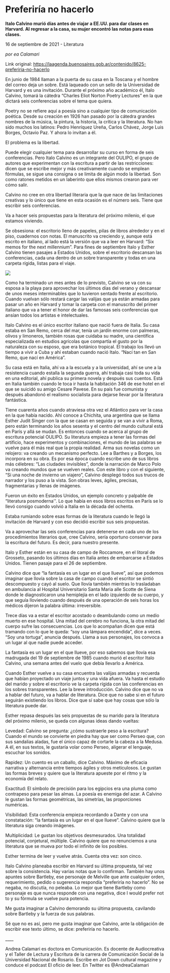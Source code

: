 # Preferiría no hacerlo

**Italo Calvino murió días antes de viajar a EE.UU. para dar clases en Harvard. Al regresar a la casa, su mujer encontró las notas para esas clases.**

16 de septiembre de 2021 - Literatura

_por ea Calamari_

Link original: https://laagenda.buenosaires.gob.ar/contenido/8625-preferiria-no-hacerlo



En junio de 1984 llaman a la puerta de su casa en la Toscana y el hombre del correo deja un sobre. Está laqueado con un sello de la Universidad de Harvard y es una invitación. Durante el próximo año académico él, Italo Calvino, tomará la cátedra “Charles Eliot Norton Poetry Lectures” en la que dictará seis conferencias sobre el tema que quiera.




Poetry no se refiere aquí a poesía sino a cualquier tipo de comunicación poética. Desde su creación en 1926 han pasado por la cátedra grandes nombres de la música, la pintura, la historia, la crítica y la literatura. No han sido muchos los latinos: Pedro Henríquez Ureña, Carlos Chávez, Jorge Luis Borges, Octavio Paz. Y ahora lo invitan a él.




El problema es la libertad.




Puede elegir cualquier tema para desarrollar su curso en forma de seis conferencias. Pero Italo Calvino es un integrante del OULIPO, el grupo de autores que experimentan con la escritura a partir de las restricciones: dicen que se escribe mejor y más creativamente cuando se emplean fórmulas, se sigue una consigna o se limita de algún modo la libertad. Son como ratones metidos en un laberinto que ellos mismos crearon para ver cómo salir.




Calvino no cree en otra libertad literaria que la que nace de las limitaciones creativas y lo único que tiene en esta ocasión es el número seis. Tiene que escribir seis conferencias.




Va a hacer seis propuestas para la literatura del próximo milenio, el que estamos viviendo.




Se obsesiona: el escritorio lleno de papeles, pilas de libros alrededor y en el piso, cuadernos con notas. El manuscrito va creciendo y, aunque está escrito en italiano, al lado está la versión que va a leer en Harvard: “Six memos for the next millennium”. Para fines de septiembre Italo y Esther Calvino tienen pasajes a Estados Unidos, sobre el escritorio descansan las conferencias, cada una dentro de un sobre transparente y todas en una carpeta rígida, listas para el viaje.




![](https://cdn.feater.me/files/images/107588/2ee6fd7e-f960-4e5b-bb3e-92eda8eb7056.png)




Como ha terminado un mes antes de lo previsto, Calvino se va con su esposa a la playa para aprovechar los últimos días del verano y descansar de unos meses interminables que lo tuvieron sentado frente al escritorio. Cuando vuelvan sólo restará cargar las valijas que ya están armadas para pasar un año en Harvard y tomar la carpeta con el manuscrito del primer italiano que va a tener el honor de dar las famosas seis conferencias que ansían todos los artistas e intelectuales.




Italo Calvino es el único escritor italiano que nació fuera de Italia. Su casa estaba en San Remo, cerca del mar, tenía un jardín enorme con palmeras, olivos y limoneros, también rosas que cuidaba su madre, una científica especializada en estudios agrícolas que compartía el gusto por la naturaleza con su esposo, que era botánico tropical. El trabajo los llevó un tiempo a vivir a Cuba y ahí estaban cuando nació Italo. “Nací tan en San Remo, que nací en América”.




Su casa está en Italia, ahí va a la escuela y a la universidad, ahí se une a la resistencia cuando estalla la segunda guerra, ahí trabaja casi toda su vida en una editorial, ahí publica su primera novela y después sus cuentos. Está en Italia también cuando le toca ir hasta la habitación 346 de ese hotel en el que se suicidó su amigo Cesare Pavese. En su país fue comunista y después abandonó el realismo socialista para dejarse llevar por la literatura fantástica.




Tiene cuarenta años cuando atraviesa otra vez el Atlántico para ver la casa en la que había nacido. Ahí conoce a Chichita, una argentina que se llama Esther Judit Singer con la que se casan en seguida y se van a vivir a Roma, pero están terminando los años sesenta y el centro del mundo cultural está en París y allá se mudan. Es entonces cuando se acerca al grupo de escritura potencial OULIPO. Su literatura empieza a tener las formas del artificio, hace experimentos y combinaciones, el mundo de las palabras se vuelve para él más real que la propia realidad. Arma sus novelas como un relojero: va creando un mecanismo perfecto. Lee a Barthes y a Borges, los incorpora en su obra. Es por esa época cuando escribe uno de sus libros más célebres: “Las ciudades invisibles”, donde la narración de Marco Polo va creando mundos que se vuelven reales. Con este libro y con el siguiente, “Si una noche de invierno un viajero”, Calvino desplegó todos sus trucos de narrador y los puso a la vista. Son obras leves, ágiles, precisas, fragmentarias y llenas de imágenes.




Fueron un éxito en Estados Unidos, un ejemplo concreto y palpable de “literatura posmoderna''. Lo que había en esos libros escritos en París se lo llevó consigo cuando volvió a Italia en la década del ochenta.




Estaba rumiando sobre esas formas de la literatura cuando le llegó la invitación de Harvard y con eso decidió escribir sus seis propuestas.




Va a aprovechar las seis conferencias para detenerse en cada uno de los procedimientos literarios que, cree Calvino, sería oportuno conservar para la escritura del futuro. Es decir, para nuestro presente.




Italo y Esther están en su casa de campo de Roccamore, en el litoral de Grosseto, pasando los últimos días en Italia antes de embarcarse a Estados Unidos. Tienen pasaje para el 26 de septiembre.




Calvino dice que “la fantasía es un lugar en el que llueve”, así que podemos imaginar que llovía sobre la casa de campo cuando el escritor se sintió descompuesto y cayó al suelo. Que llovía también mientras lo trasladaban en ambulancia al Hospital Universitario Santa Maria alle Scotte de Siena donde le diagnosticaron una hemiplejía en el lado izquierdo de su cuerpo, y que seguía lloviendo cuando después de una operación de seis horas los médicos dijeron la palabra última: irreversible.




Trece días va a estar el escritor acostado o deambulando como un medio muerto en ese hospital. Una mitad del cerebro no funciona, la otra mitad del cuerpo sufre las consecuencias. Los que lo acompañan dicen que está tramando con lo que le queda: “soy una lámpara encendida”, dice a veces. “Soy una tortuga”, anuncia después. Llama a sus personajes, los convoca a un lugar al que nadie puede acceder.




La fantasía es un lugar en el que llueve, por eso sabemos que llovía esa madrugada del 19 de septiembre de 1985 cuando murió el escritor Italo Calvino, una semana antes del vuelo que debía llevarlo a América.




Cuando Esther vuelve a su casa encuentra las valijas armadas y recuerda que habían proyectado un viaje juntos y una vida afuera. Va hasta el estudio del marido y sobre el escritorio ve la carpeta rígida con las conferencias en los sobres transparentes. Lee la breve introducción. Calvino dice que no va a hablar del futuro, va a hablar de literatura. Dice que no sabe si en el futuro seguirán existiendo los libros. Dice que sí sabe que hay cosas que sólo la literatura puede dar.




Esther repasa después las seis propuestas de su marido para la literatura del próximo milenio, se queda con algunas ideas dando vueltas:




Levedad: Calvino se pregunta: ¿cómo sustraerle peso a la escritura? Cuando el mundo se convierte en piedra hay que ser como Perseo que, con sus sandalias aladas, fue el único capaz de cortarle la cabeza a la Medusa. A él, en sus textos, le gustaría volar como Perseo, aligerar el lenguaje, escuchar los sonidos.




Rapidez: Un cuento es un caballo, dice Calvino. Máximo de eficacia narrativa y alternancia entre tiempos ágiles y otros meticulosos. Le gustan las formas breves y quiere que la literatura apueste por el ritmo y la economía del relato.




Exactitud: El símbolo de precisión para los egipcios era una pluma como contrapeso para pesar las almas. La poesía es enemiga del azar. A Calvino le gustan las formas geométricas, las simetrías, las proporciones numéricas.




Visibilidad: Esta conferencia empieza recordando a Dante y con una constatación: “la fantasía es un lugar en el que llueve”. Calvino quiere que la literatura siga creando imágenes.




Multiplicidad: Le gustan los objetivos desmesurados. Una totalidad potencial, conjetural, múltiple. Calvino quiere que no renunciemos a una literatura que se mueva por todo el infinito de los posibles.




Esther termina de leer y vuelve atrás. Cuenta otra vez: son cinco.




Italo Calvino planeaba escribir en Harvard su última propuesta, tal vez sobre la consistencia. Hay varias notas que lo confirman. También hay unos apuntes sobre Bartleby, ese personaje de Melville que ante cualquier orden, requerimiento, pedido o sugerencia respondía “preferiría no hacerlo”. No se negaba, no discutía, no peleaba. Lo mejor que tiene Bartleby como personaje es que nunca responde con una negativa, dice I would prefer not to y su fórmula se vuelve pura potencia.




Me gusta imaginar a Calvino demorando su última propuesta, cavilando sobre Bartleby y la fuerza de sus palabras.




Sé que no es así, pero me gusta imaginar que Calvino, ante la obligación de escribir ese texto último, se dice: preferiría no hacerlo.




\_\_\_\_




Andrea Calamari es doctora en Comunicación. Es docente de Audiocreativa y el Taller de Lectura y Escritura de la carrera de Comunicación Social de la Universidad Nacional de Rosario. Escribe en Jot Down cultural magazine y conduce el podcast El oficio de leer. En Twitter es @AndreaCalamari



